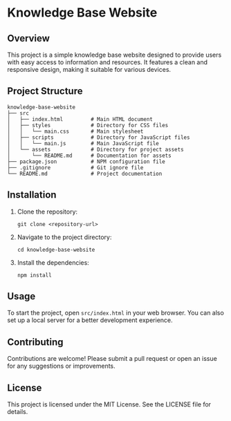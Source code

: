 # Knowledge Base Website

## Overview
This project is a simple knowledge base website designed to provide users with easy access to information and resources. It features a clean and responsive design, making it suitable for various devices.

## Project Structure
```
knowledge-base-website
├── src
│   ├── index.html         # Main HTML document
│   ├── styles             # Directory for CSS files
│   │   └── main.css       # Main stylesheet
│   ├── scripts            # Directory for JavaScript files
│   │   └── main.js        # Main JavaScript file
│   └── assets             # Directory for project assets
│       └── README.md      # Documentation for assets
├── package.json           # NPM configuration file
├── .gitignore             # Git ignore file
└── README.md              # Project documentation
```

## Installation
1. Clone the repository:
   ```
   git clone <repository-url>
   ```
2. Navigate to the project directory:
   ```
   cd knowledge-base-website
   ```
3. Install the dependencies:
   ```
   npm install
   ```

## Usage
To start the project, open `src/index.html` in your web browser. You can also set up a local server for a better development experience.

## Contributing
Contributions are welcome! Please submit a pull request or open an issue for any suggestions or improvements.

## License
This project is licensed under the MIT License. See the LICENSE file for details.